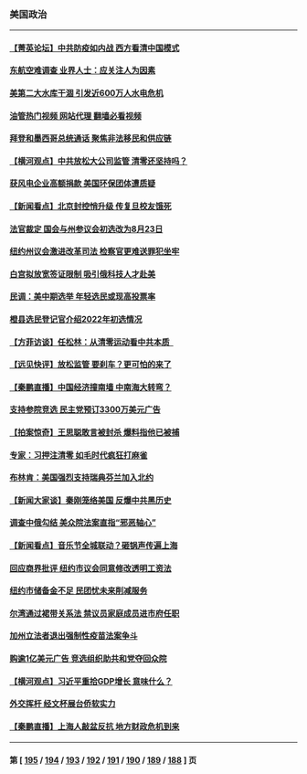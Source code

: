 ### 美国政治
---
#### [【菁英论坛】中共防疫如内战 西方看清中国模式](../../pages/ncid1078159/n13724211.md?05010845) 
#### [东航空难调查 业界人士：应关注人为因素](../../pages/ncid1078159/n13724333.md?05010845) 
#### [美第二大水库干涸 引发近600万人水电危机](../../pages/ncid1078159/n13724250.md?05010845) 
#### [油管热门视频 网站代理 翻墙必看视频](http://209.222.30.114:81/youtube.html?05010845)
#### [拜登和墨西哥总统通话 聚焦非法移民和供应链](../../pages/ncid1078159/n13724128.md?05010845) 
#### [【横河观点】中共放松大公司监管 清零还坚持吗？](../../pages/ncid1078159/n13723664.md?05010845) 
#### [获风电企业高额捐款 美国环保团体遭质疑](../../pages/ncid1078159/n13723991.md?05010845) 
#### [【新闻看点】北京封控悄升级 传复旦校友饿死](../../pages/ncid1078159/n13723660.md?05010845) 
#### [法官裁定 国会与州参议会初选改为8月23日](../../pages/ncid1078159/n13723832.md?05010845) 
#### [纽约州议会激进改革司法 检察官更难送罪犯坐牢](../../pages/ncid1078159/n13723875.md?05010845) 
#### [白宫拟放宽签证限制 吸引俄科技人才赴美](../../pages/ncid1078159/n13723778.md?05010845) 
#### [民调：美中期选举 年轻选民或现高投票率](../../pages/ncid1078159/n13723681.md?05010845) 
#### [橙县选民登记官介绍2022年初选情况](../../pages/ncid1078159/n13723733.md?05010845) 
#### [【方菲访谈】任松林：从清零运动看中共本质  ](../../pages/ncid1078159/n13723618.md?05010845) 
#### [【远见快评】放松监管 要刹车？更可怕的来了](../../pages/ncid1078159/n13723638.md?05010845) 
#### [【秦鹏直播】中国经济撞南墙 中南海大转弯？](../../pages/ncid1078159/n13723657.md?05010845) 
#### [支持参院竞选 民主党预订3300万美元广告](../../pages/ncid1078159/n13723590.md?05010845) 
#### [【拍案惊奇】王思聪敢言被封杀 爆料指他已被捕](../../pages/ncid1078159/n13723559.md?05010845) 
#### [专家：习押注清零 如毛时代疯狂打麻雀](../../pages/ncid1078159/n13723589.md?05010845) 
#### [布林肯：美国强烈支持瑞典芬兰加入北约](../../pages/ncid1078159/n13723533.md?05010845) 
#### [【新闻大家谈】秦刚笼络美国 反爆中共黑历史](../../pages/ncid1078159/n13722995.md?05010845) 
#### [调查中俄勾结 美众院法案直指“邪恶轴心”](../../pages/ncid1078159/n13723270.md?05010845) 
#### [【新闻看点】音乐节全城联动？砸锅声传遍上海](../../pages/ncid1078159/n13722662.md?05010845) 
#### [回应商界批评 纽约市议会同意修改透明工资法](../../pages/ncid1078159/n13723060.md?05010845) 
#### [纽约市储备金不足 民团忧未来削减服务](../../pages/ncid1078159/n13723062.md?05010845) 
#### [尔湾通过裙带关系法 禁议员家庭成员进市府任职](../../pages/ncid1078159/n13722984.md?05010845) 
#### [加州立法者退出强制性疫苗法案争斗](../../pages/ncid1078159/n13722954.md?05010845) 
#### [购逾1亿美元广告 竞选组织助共和党夺回众院](../../pages/ncid1078159/n13722887.md?05010845) 
#### [【横河观点】习近平重拾GDP增长 意味什么？](../../pages/ncid1078159/n13722847.md?05010845) 
#### [外交挥杆 经文杯展台侨软实力](../../pages/ncid1078159/n13722898.md?05010845) 
#### [【秦鹏直播】上海人敲盆反抗 地方财政危机到来](../../pages/ncid1078159/n13722844.md?05010845) 

---
#### 第 [ [195](./195.md?05010845) / [194](./194.md?05010845) / [193](./193.md?05010845) / [192](./192.md?05010845) / [191](./191.md?05010845) / [190](./190.md?05010845) / [189](./189.md?05010845) / [188](./188.md?05010845) ] 页
